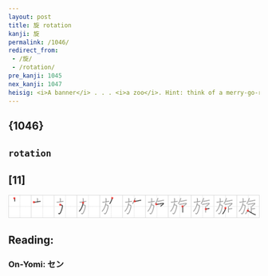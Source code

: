 ```yaml
---
layout: post
title: 旋 rotation
kanji: 旋
permalink: /1046/
redirect_from:
 - /旋/
 - /rotation/
pre_kanji: 1045
nex_kanji: 1047
heisig: <i>A banner</i> . . . <i>a zoo</i>. Hint: think of a merry-go-round.
---
```


## {1046}

## `rotation`

## [11]

<div class="stroke"><img src="../images/E6978B.png" /></div>

## Reading:

### On-Yomi: セン
